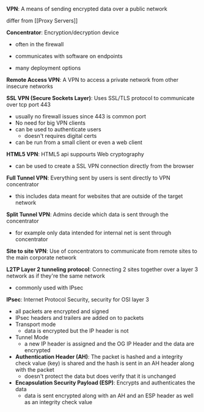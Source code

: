 **VPN**: A means of sending encrypted data over a public network 

differ from [[Proxy Servers]]

**Concentrator**: Encryption/decryption device
- often in the firewall 
- communicates with software on endpoints 

- many deployment options 

**Remote Access VPN**: A VPN to access a private network from other insecure networks 


**SSL VPN (Secure Sockets Layer)**: Uses SSL/TLS protocol to communicate over tcp port 443 
- usually no firewall issues since 443 is common port 
- No need for big VPN clients 
- can be used to authenticate users 
	- doesn't requires digital certs 
- can be run from a small client or even a web client

**HTML5 VPN**: HTML5 api suppourts Web cryptography 
- can be used to create a SSL VPN connection directly from the browser 

**Full Tunnel VPN**: Everything sent by users is sent directly to VPN concentrator 
- this includes data meant for websites that are outside of the target network 

**Split Tunnel VPN**: Admins decide which data is sent through the concentrator 
- for example only data intended for internal net is sent through concentrator 

**Site to site VPN**: Use of concentrators to communicate from remote sites to the main corporate network 


**L2TP Layer 2 tunneling protocol**: Connecting 2 sites together over a layer 3 network as if they're the same network 
- commonly used with IPsec 


**IPsec**: Internet Protocol Security, security for OSI layer 3
- all packets are encrypted and signed 
- IPsec headers and trailers are added on to packets 
- Transport mode 
	- data is encrypted but the IP header is not 
- Tunnel Mode 
	- a new IP header is assigned and the OG IP Header and the data are encrypted 
- **Authentication Header (AH)**: The packet is hashed and a integrity check value (key) is shared and the hash is sent in an AH header along with the packet 
	- doesn't protect the data but does verify that it is unchanged 
- **Encapsulation Security Payload (ESP)**: Encrypts and authenticates the data 
	- data is sent encrypted along with an AH and an ESP header as well as an integrity check value 